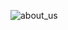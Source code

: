 ![about_us](https://github.com/LoveleshSingh24/myenv/assets/120625848/0695d4f8-3b66-4e1d-b211-a624fb4d6e67)
